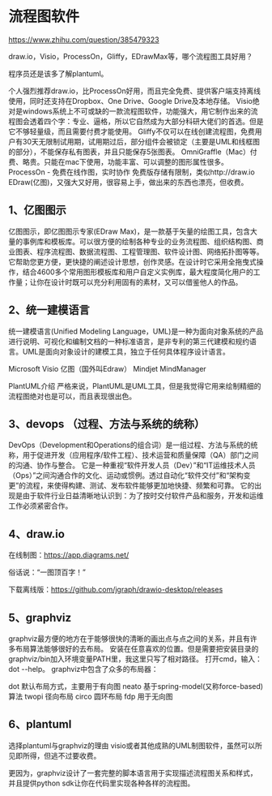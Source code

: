 # 流程图软件

https://www.zhihu.com/question/385479323

draw.io，Visio，ProcessOn，Gliffy，EDrawMax等，哪个流程图工具好用？

程序员还是该多了解plantuml。

个人强烈推荐draw.io，比ProcessOn好用，而且完全免费、提供客户端支持离线使用，同时还支持在Dropbox、One Drive、Google Drive及本地存储。
Visio绝对是windows系统上不可或缺的一款流程图软件，功能强大，用它制作出来的流程图会透着四个字：专业、逼格，所以它自然成为大部分科研大佬们的首选。但是它不够轻量级，而且需要付费才能使用。
Gliffy不仅可以在线创建流程图，免费用户有30天无限制试用期，试用期过后，部分组件会被锁定（主要是UML和线框图的部分），不能保存私有图表，并且只能保存5张图表。
OmniGraffle（Mac）付费、略贵。只能在mac下使用，功能丰富、可以调整的图形属性很多。
ProcessOn - 免费在线作图，实时协作 免费版存储有限制，类似http://draw.io
EDraw(亿图)，又强大又好用，很容易上手，做出来的东西也漂亮，但收费。


## 1、亿图图示
亿图图示，即亿图图示专家(EDraw Max)，是一款基于矢量的绘图工具，包含大量的事例库和模板库。可以很方便的绘制各种专业的业务流程图、组织结构图、商业图表、程序流程图、数据流程图、工程管理图、软件设计图、网络拓扑图等等。它帮助您更方便，更快捷的阐述设计思想，创作灵感。在设计时它采用全拖曳式操作，结合4600多个常用图形模板库和用户自定义实例库，最大程度简化用户的工作量；让你在设计时既可以充分利用固有的素材，又可以借鉴他人的作品。


## 2、统一建模语言
统一建模语言(Unified Modeling Language，UML)是一种为面向对象系统的产品进行说明、可视化和编制文档的一种标准语言，是非专利的第三代建模和规约语言。UML是面向对象设计的建模工具，独立于任何具体程序设计语言。

Microsoft Visio
亿图（国外叫Edraw）
Mindjet MindManager

PlantUML介绍
严格来说，PlantUML是UML工具，但是我觉得它用来绘制精细的流程图绝对也是可以，而且表现很出色。


## 3、devops （过程、方法与系统的统称）
DevOps（Development和Operations的组合词）是一组过程、方法与系统的统称，用于促进开发（应用程序/软件工程）、技术运营和质量保障（QA）部门之间的沟通、协作与整合。
它是一种重视“软件开发人员（Dev）”和“IT运维技术人员（Ops）”之间沟通合作的文化、运动或惯例。透过自动化“软件交付”和“架构变更”的流程，来使得构建、测试、发布软件能够更加地快捷、频繁和可靠。
它的出现是由于软件行业日益清晰地认识到：为了按时交付软件产品和服务，开发和运维工作必须紧密合作。

## 4、draw.io
在线制图：https://app.diagrams.net/

俗话说：“一图顶百字！”

下载离线版：https://github.com/jgraph/drawio-desktop/releases

## 5、graphviz
graphviz最方便的地方在于能够很快的清晰的画出点与点之间的关系，并且有许多布局算法能够很好的去布局。
安装在任意喜欢的位置。但是需要把安装目录的graphviz/bin加入环境变量PATH里，我这里只写了相对路径。
打开cmd，输入：dot --help。
graphviz中包含了众多的布局器：

dot 默认布局方式，主要用于有向图
neato 基于spring-model(又称force-based)算法
twopi 径向布局
circo 圆环布局
fdp 用于无向图

## 6、plantuml
选择plantuml与graphviz的理由
visio或者其他成熟的UML制图软件，虽然可以所见即所得，但逃不过要收费。

更因为，graphviz设计了一套完整的脚本语言用于实现描述流程图关系和样式，并且提供python sdk让你在代码里实现各种各样的流程图。





















